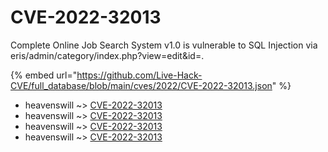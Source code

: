 # CVE-2022-32013

Complete Online Job Search System v1.0 is vulnerable to SQL Injection via eris/admin/category/index.php?view=edit&id=.

{% embed url="https://github.com/Live-Hack-CVE/full_database/blob/main/cves/2022/CVE-2022-32013.json" %}


* heavenswill ~> [CVE-2022-32013](https://www.alice-snow.ru/2022/database/cve-2022-32013/cve-2022-32013-heavenswill)
* heavenswill ~> [CVE-2022-32013](https://www.alice-snow.ru/2022/database/cve-2022-32013/cve-2022-32013-heavenswill)
* heavenswill ~> [CVE-2022-32013](https://www.alice-snow.ru/2022/database/cve-2022-32013/cve-2022-32013-heavenswill)
* heavenswill ~> [CVE-2022-32013](https://www.alice-snow.ru/2022/database/cve-2022-32013/cve-2022-32013-heavenswill)